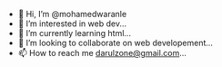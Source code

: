 - 👋 Hi, I’m @mohamedwaranle
- 👀 I’m interested in web dev...
- 🌱 I’m currently learning  html...
- 💞️ I’m looking to collaborate on web developement...
- 📫 How to reach me darulzone@gmail.com...

<!---
mohamedwaranle/mohamedwaranle is a ✨ special ✨ repository because its `README.md` (this file) appears on your GitHub profile.
You can click the Preview link to take a look at your changes.
--->
